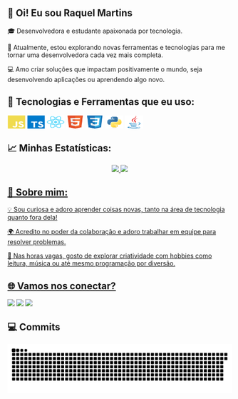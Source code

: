 
## 👋 Oi! Eu sou Raquel Martins
  🎓 Desenvolvedora e estudante apaixonada por tecnologia.
  
  🌱 Atualmente, estou explorando novas ferramentas e tecnologias para me tornar uma desenvolvedora cada vez mais completa.
  
  💻 Amo criar soluções que impactam positivamente o mundo, seja desenvolvendo aplicações ou aprendendo algo novo.



## 🚀 Tecnologias e Ferramentas que eu uso:
<div style="display: inline_block"> <img align="center" alt="Raquel-Js" height="30" width="40" src="https://raw.githubusercontent.com/devicons/devicon/master/icons/javascript/javascript-plain.svg"> <img align="center" alt="Raquel-Ts" height="30" width="40" src="https://raw.githubusercontent.com/devicons/devicon/master/icons/typescript/typescript-plain.svg"> <img align="center" alt="Raquel-React" height="30" width="40" src="https://raw.githubusercontent.com/devicons/devicon/master/icons/react/react-original.svg"> <img align="center" alt="Raquel-HTML" height="30" width="40" src="https://raw.githubusercontent.com/devicons/devicon/master/icons/html5/html5-original.svg"> <img align="center" alt="Raquel-CSS" height="30" width="40" src="https://raw.githubusercontent.com/devicons/devicon/master/icons/css3/css3-original.svg"> <img align="center" alt="Raquel-Python" height="30" width="40" src="https://raw.githubusercontent.com/devicons/devicon/master/icons/python/python-original.svg">
<img align="center" alt="Raquel-Java" height="30" width="40" src="https://raw.githubusercontent.com/devicons/devicon/master/icons/java/java-original.svg">
</div>

##  📈 Minhas Estatísticas:
<div align="center"> <a href="https://github.com/Raquel212"> <img height="180em" src="https://github-readme-stats.vercel.app/api?username=Raquel212&show_icons=true&theme=tokyonight&include_all_commits=true&count_private=true"/> <img height="180em" src="https://github-readme-stats.vercel.app/api/top-langs/?username=Raquel212&layout=compact&langs_count=7&theme=tokyonight"/> </div>


## 🌟 Sobre mim:

  💡 Sou curiosa e adoro aprender coisas novas, tanto na área de tecnologia quanto fora dela!

  🌍 Acredito no poder da colaboração e adoro trabalhar em equipe para resolver problemas.

  🎨 Nas horas vagas, gosto de explorar criatividade com hobbies como leitura, música ou até mesmo programação por diversão.


## 🌐 Vamos nos conectar?
<div> <a href="https://www.instagram.com/raquelcristina706/" target="_blank"><img src="https://img.shields.io/badge/-Instagram-%23E4405F?style=for-the-badge&logo=instagram&logoColor=white" target="_blank"></a> <a href="mailto:raquelcristinamartins750@gmail.com"><img src="https://img.shields.io/badge/-Gmail-%23333?style=for-the-badge&logo=gmail&logoColor=white" target="_blank"></a> <a href="https://www.linkedin.com/in/raquel-martins-0092051a2" target="_blank"><img src="https://img.shields.io/badge/-LinkedIn-%230077B5?style=for-the-badge&logo=linkedin&logoColor=white" target="_blank"></a> </div>

## 💻 Commits 
![Snake animation](https://raw.githubusercontent.com/Flavia-20/Flavia-20/output/github-contribution-grid-snake-dark.svg)











  
 
 



